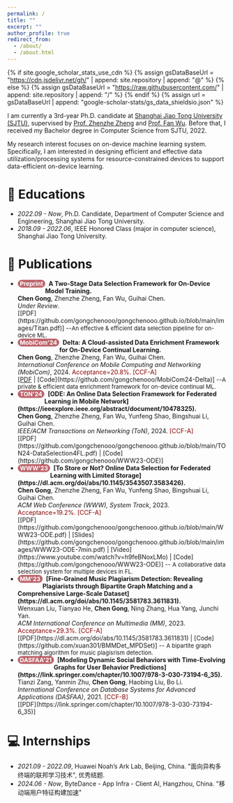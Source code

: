 ```yaml
---
permalink: /
title: ""
excerpt: ""
author_profile: true
redirect_from: 
  - /about/
  - /about.html
---
```


<style>
.pubtitle{
    background: #BD666D;
    color: white;
    font-size: 13.5px;
    padding: 1px 5px 1px 5px;
    border-radius: 10px;
    float: left;
    font-weight: bold;
}
.font-bold{
    font-weight:bold;
}
</style>


{% if site.google_scholar_stats_use_cdn %}
{% assign gsDataBaseUrl = "https://cdn.jsdelivr.net/gh/" | append: site.repository | append: "@" %}
{% else %}
{% assign gsDataBaseUrl = "https://raw.githubusercontent.com/" | append: site.repository | append: "/" %}
{% endif %}
{% assign url = gsDataBaseUrl | append: "google-scholar-stats/gs_data_shieldsio.json" %}

<span class='anchor' id='about-me'></span>

I am currently a 3rd-year Ph.D. candidate at [Shanghai Jiao Tong University (SJTU)](https://en.sjtu.edu.cn/), supervised by [Prof. Zhenzhe Zheng](https://zhengzhenzhe220.github.io/) and [Prof. Fan Wu](https://www.cs.sjtu.edu.cn/~fwu/). 
Before that, I received my Bachelor degree in Computer Science from SJTU, 2022.

My research interest focuses on on-device machine learning system. 
Specifically, I am interested in designing efficient and effective data utilization/processing systems for resource-constrained devices to support data-efficient on-device learning.

# 📖 Educations
- *2022.09 - Now*, Ph.D. Candidate, Department of Computer Science and Engineering, Shanghai Jiao Tong University. 
- *2018.09 - 2022.06*, IEEE Honored Class (major in computer science), Shanghai Jiao Tong University. 

<span class='anchor' id='publications'></span>

# 📝 Publications 

- <div class="pubtitle">Preprint</div> &nbsp; <b>A Two-Stage Data Selection Framework for On-Device Model Training.</b> <br /> <b>Chen Gong</b>, Zhenzhe Zheng, Fan Wu, Guihai Chen. <br /> <i>Under Review</i>. <br /> [[PDF](https://github.com/gongchenooo/gongchenooo.github.io/blob/main/images/Titan.pdf)] --<font size=2>An effective & efficient data selection pipeline for on-device ML.</font> 

- <div class="pubtitle">MobiCom'24</div> &nbsp; <b>Delta: A Cloud-assisted Data Enrichment Framework for On-Device Continual Learning.</b> <br /> <b>Chen Gong</b>, Zhenzhe Zheng, Fan Wu, Guihai Chen. <br /> <i>International Conference on Mobile Computing and Networking (MobiCom)</i>, 2024. <font color="DarkRed"> Acceptance=20.8%.</font> <font color="DarkRed">[CCF-A]</font> <br /> [<a href="https://github.com/gongchenooo/gongchenooo.github.io/blob/main/images/MobiCom24_Delta.pdf" target="_blank">PDF</a> | [Code](https://github.com/gongchenooo/MobiCom24-Delta)] --<font size=2>A private & efficient data enrichment framework for on-device continual ML.</font>

- <div class="pubtitle">TON'24</div> &nbsp; <b>[ODE: An Online Data Selection Framework for Federated Learning in Mobile Network](https://ieeexplore.ieee.org/abstract/document/10478325).</b> <br /> <b>Chen Gong</b>, Zhenzhe Zheng, Fan Wu, Yunfeng Shao, Bingshuai Li, Guihai Chen. <br /> <i>IEEE/ACM Transactions on Networking (ToN)</i>, 2024. <font color="DarkRed">[CCF-A]</font> <br /> [[PDF](https://github.com/gongchenooo/gongchenooo.github.io/blob/main/TON24-DataSelection4FL.pdf) | [Code](https://github.com/gongchenooo/WWW23-ODE)]

- <div class="pubtitle">WWW'23</div> &nbsp; <b>[To Store or Not? Online Data Selection for Federated Learning with Limited Storage](https://dl.acm.org/doi/abs/10.1145/3543507.3583426).</b> <br /> <b>Chen Gong</b>, Zhenzhe Zheng, Fan Wu, Yunfeng Shao, Bingshuai Li, Guihai Chen. <br /> <i>ACM Web Conference (WWW), System Track</i>, 2023. <font color="DarkRed">Acceptance=19.2%.</font> <font color="DarkRed">[CCF-A]</font> <br /> [[PDF](https://github.com/gongchenooo/gongchenooo.github.io/blob/main/WWW23-ODE.pdf) | [Slides](https://github.com/gongchenooo/gongchenooo.github.io/blob/main/images/WWW23-ODE-7min.pdf) | [Video](https://www.youtube.com/watch?v=h9feBNoxLMo) | [Code](https://github.com/gongchenooo/WWW23-ODE)] -- <font size=2>A collaborative data selection system for multiple devices in FL.</font>

- <div class="pubtitle">MM'23</div> &nbsp; <b>[Fine-Grained Music Plagiarism Detection: Revealing Plagiarists through Bipartite Graph Matching and a Comprehensive Large-Scale Dataset](https://dl.acm.org/doi/abs/10.1145/3581783.3611831).</b> <br /> Wenxuan Liu, Tianyao He, <b>Chen Gong</b>, Ning Zhang, Hua Yang, Junchi Yan. <br /> <i>ACM International Conference on Multimedia (MM)</i>, 2023. <font color="DarkRed"> Acceptance=29.3%.</font> <font color="DarkRed">[CCF-A]</font> <br /> [[PDF](https://dl.acm.org/doi/abs/10.1145/3581783.3611831) | [Code](https://github.com/xuan301/BMMDet_MPDSet)] -- <font size=2>A bipartite graph matching algorithm for music plagisrism detection.</font>

- <div class="pubtitle">DASFAA'21</div> &nbsp; <b>[Modeling Dynamic Social Behaviors with Time-Evolving Graphs for User Behavior Predictions](https://link.springer.com/chapter/10.1007/978-3-030-73194-6_35).</b> <br /> Tianzi Zang, Yanmin Zhu, <b>Chen Gong</b>, Haobing Liu, Bo Li. <br /> <i>International Conference on Database Systems for Advanced Applications (DASFAA)</i>, 2021. <font color="DarkRed">[CCF-B]</font> <br /> [[PDF](https://link.springer.com/chapter/10.1007/978-3-030-73194-6_35)] 


# 💻 Internships
- *2021.09 - 2022.09*, Huawei Noah’s Ark Lab, Beijing, China.  "面向异构多终端的联邦学习技术", 优秀结题.
- *2024.06 - Now*, ByteDance - App Infra - Client AI, Hangzhou, China. "移动端用户特征构建加速"
